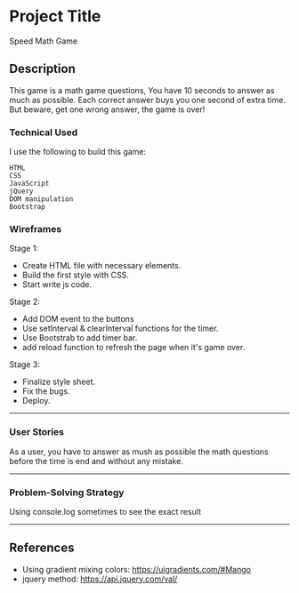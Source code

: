 # Project Title

Speed Math Game

## Description

This game is a math game questions, You have 10 seconds to answer as much as possible.
Each correct answer buys you one second of extra time. But beware, get one wrong answer, the game is over!

### Technical Used
I use the following to build this game:

```
HTML
CSS
JavaScript
jQuery
DOM manipulation
Bootstrap
```

### Wireframes

Stage 1:
* Create HTML file with necessary elements.
* Build the first style with CSS.
* Start write js code.

Stage 2:
* Add DOM event to the buttons
* Use setInterval & clearInterval functions for the timer.
* Use Bootstrab to add timer bar.
* add reload function to refresh the page when it's game over.

Stage 3:
* Finalize style sheet.
* Fix the bugs.
* Deploy.

---

### User Stories

As a user, you have to answer as mush as possible the math questions before the time is end and without any mistake.

---

### Problem-Solving Strategy
Using console.log sometimes to see the exact result

---


 ## References
 * Using gradient mixing colors: https://uigradients.com/#Mango
 * jquery method: https://api.jquery.com/val/

